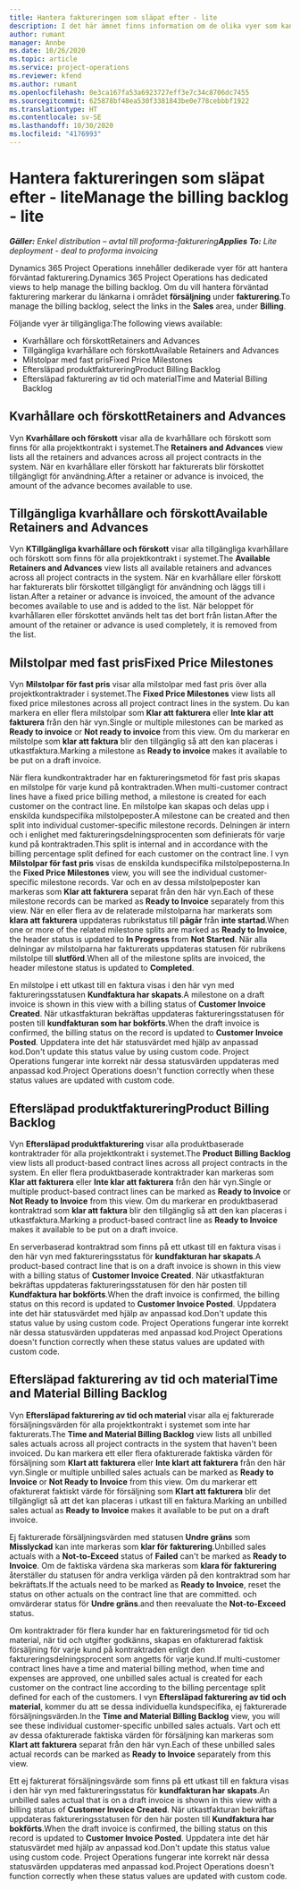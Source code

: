 ```yaml
---
title: Hantera faktureringen som släpat efter - lite
description: I det här ämnet finns information om de olika vyer som kan användas för att hantera förväntad fakturering.
author: rumant
manager: Annbe
ms.date: 10/26/2020
ms.topic: article
ms.service: project-operations
ms.reviewer: kfend
ms.author: rumant
ms.openlocfilehash: 0e3ca167fa53a6923727eff3e7c34c8706dc7455
ms.sourcegitcommit: 625878bf48ea530f3381843be0e778cebbbf1922
ms.translationtype: HT
ms.contentlocale: sv-SE
ms.lasthandoff: 10/30/2020
ms.locfileid: "4176993"
---
```

# <a name="manage-the-billing-backlog---lite"></a><span data-ttu-id="a2ce9-103">Hantera faktureringen som släpat efter - lite</span><span class="sxs-lookup"><span data-stu-id="a2ce9-103">Manage the billing backlog - lite</span></span>

<span data-ttu-id="a2ce9-104">_**Gäller:** Enkel distribution – avtal till proforma-fakturering_</span><span class="sxs-lookup"><span data-stu-id="a2ce9-104">_**Applies To:** Lite deployment - deal to proforma invoicing_</span></span>

<span data-ttu-id="a2ce9-105">Dynamics 365 Project Operations innehåller dedikerade vyer för att hantera förväntad fakturering.</span><span class="sxs-lookup"><span data-stu-id="a2ce9-105">Dynamics 365 Project Operations has dedicated views to help manage the billing backlog.</span></span> <span data-ttu-id="a2ce9-106">Om du vill hantera förväntad fakturering markerar du länkarna i området **försäljning** under **fakturering**.</span><span class="sxs-lookup"><span data-stu-id="a2ce9-106">To manage the billing backlog, select the links in the **Sales** area, under **Billing**.</span></span> 

<span data-ttu-id="a2ce9-107">Följande vyer är tillgängliga:</span><span class="sxs-lookup"><span data-stu-id="a2ce9-107">The following views available:</span></span>

- <span data-ttu-id="a2ce9-108">Kvarhållare och förskott</span><span class="sxs-lookup"><span data-stu-id="a2ce9-108">Retainers and Advances</span></span>
- <span data-ttu-id="a2ce9-109">Tillgängliga kvarhållare och förskott</span><span class="sxs-lookup"><span data-stu-id="a2ce9-109">Available Retainers and Advances</span></span>
- <span data-ttu-id="a2ce9-110">Milstolpar med fast pris</span><span class="sxs-lookup"><span data-stu-id="a2ce9-110">Fixed Price Milestones</span></span>
- <span data-ttu-id="a2ce9-111">Eftersläpad produktfakturering</span><span class="sxs-lookup"><span data-stu-id="a2ce9-111">Product Billing Backlog</span></span>
- <span data-ttu-id="a2ce9-112">Eftersläpad fakturering av tid och material</span><span class="sxs-lookup"><span data-stu-id="a2ce9-112">Time and Material Billing Backlog</span></span>

## <a name="retainers-and-advances"></a><span data-ttu-id="a2ce9-113">Kvarhållare och förskott</span><span class="sxs-lookup"><span data-stu-id="a2ce9-113">Retainers and Advances</span></span>

<span data-ttu-id="a2ce9-114">Vyn **Kvarhållare och förskott** visar alla de kvarhållare och förskott som finns för alla projektkontrakt i systemet.</span><span class="sxs-lookup"><span data-stu-id="a2ce9-114">The **Retainers and Advances** view lists all the retainers and advances across all project contracts in the system.</span></span> <span data-ttu-id="a2ce9-115">När en kvarhållare eller förskott har fakturerats blir förskottet tillgängligt för användning.</span><span class="sxs-lookup"><span data-stu-id="a2ce9-115">After a retainer or advance is invoiced, the amount of the advance becomes available to use.</span></span>

## <a name="available-retainers-and-advances"></a><span data-ttu-id="a2ce9-116">Tillgängliga kvarhållare och förskott</span><span class="sxs-lookup"><span data-stu-id="a2ce9-116">Available Retainers and Advances</span></span>

<span data-ttu-id="a2ce9-117">Vyn **KTillgängliga kvarhållare och förskott** visar alla tillgängliga kvarhållare och förskott som finns för alla projektkontrakt i systemet.</span><span class="sxs-lookup"><span data-stu-id="a2ce9-117">The **Available Retainers and Advances** view lists all available retainers and advances across all project contracts in the system.</span></span> <span data-ttu-id="a2ce9-118">När en kvarhållare eller förskott har fakturerats blir förskottet tillgängligt för användning och läggs till i listan.</span><span class="sxs-lookup"><span data-stu-id="a2ce9-118">After a retainer or advance is invoiced, the amount of the advance becomes available to use and is added to the list.</span></span> <span data-ttu-id="a2ce9-119">När beloppet för kvarhållaren eller förskottet används helt tas det bort från listan.</span><span class="sxs-lookup"><span data-stu-id="a2ce9-119">After the amount of the retainer or advance is used completely, it is removed from the list.</span></span>

## <a name="fixed-price-milestones"></a><span data-ttu-id="a2ce9-120">Milstolpar med fast pris</span><span class="sxs-lookup"><span data-stu-id="a2ce9-120">Fixed Price Milestones</span></span>

<span data-ttu-id="a2ce9-121">Vyn **Milstolpar för fast pris** visar alla milstolpar med fast pris över alla projektkontraktrader i systemet.</span><span class="sxs-lookup"><span data-stu-id="a2ce9-121">The **Fixed Price Milestones** view lists all fixed price milestones across all project contract lines in the system.</span></span> <span data-ttu-id="a2ce9-122">Du kan markera en eller flera milstolpar som **Klar att fakturera** eller **Inte klar att fakturera** från den här vyn.</span><span class="sxs-lookup"><span data-stu-id="a2ce9-122">Single or multiple milestones can be marked as **Ready to invoice** or **Not ready to invoice** from this view.</span></span> <span data-ttu-id="a2ce9-123">Om du markerar en milstolpe som **klar att faktura** blir den tillgänglig så att den kan placeras i utkastfaktura.</span><span class="sxs-lookup"><span data-stu-id="a2ce9-123">Marking a milestone as **Ready to invoice** makes it available to be put on a draft invoice.</span></span>

<span data-ttu-id="a2ce9-124">När flera kundkontraktrader har en faktureringsmetod för fast pris skapas en milstolpe för varje kund på kontraktraden.</span><span class="sxs-lookup"><span data-stu-id="a2ce9-124">When multi-customer contract lines have a fixed price billing method, a milestone is created for each customer on the contract line.</span></span> <span data-ttu-id="a2ce9-125">En milstolpe kan skapas och delas upp i enskilda kundspecifika milstolpeposter.</span><span class="sxs-lookup"><span data-stu-id="a2ce9-125">A milestone can be created and then split into individual customer-specific milestone records.</span></span> <span data-ttu-id="a2ce9-126">Delningen är intern och i enlighet med faktureringsdelningsprocenten som definierats för varje kund på kontraktraden.</span><span class="sxs-lookup"><span data-stu-id="a2ce9-126">This split is internal and in accordance with the billing percentage split defined for each customer on the contract line.</span></span> <span data-ttu-id="a2ce9-127">I vyn **Milstolpar för fast pris** visas de enskilda kundspecifika milstolpeposterna.</span><span class="sxs-lookup"><span data-stu-id="a2ce9-127">In the **Fixed Price Milestones** view, you will see the individual customer-specific milestone records.</span></span> <span data-ttu-id="a2ce9-128">Var och en av dessa milstolpeposter kan markeras som **Klar att fakturera** separat från den här vyn.</span><span class="sxs-lookup"><span data-stu-id="a2ce9-128">Each of these milestone records can be marked as **Ready to Invoice** separately from this view.</span></span> <span data-ttu-id="a2ce9-129">När en eller flera av de relaterade milstolparna har markerats som **klara att fakturera** uppdateras rubrikstatus till **pågår** från **inte startad**.</span><span class="sxs-lookup"><span data-stu-id="a2ce9-129">When one or more of the related milestone splits are marked as **Ready to Invoice**, the header status is updated to **In Progress** from **Not Started**.</span></span> <span data-ttu-id="a2ce9-130">När alla delningar av milstolparna har fakturerats uppdateras statusen för rubrikens milstolpe till **slutförd**.</span><span class="sxs-lookup"><span data-stu-id="a2ce9-130">When all of the milestone splits are invoiced, the header milestone status is updated to **Completed**.</span></span>

<span data-ttu-id="a2ce9-131">En milstolpe i ett utkast till en faktura visas i den här vyn med faktureringsstatusen **Kundfaktura har skapats**.</span><span class="sxs-lookup"><span data-stu-id="a2ce9-131">A milestone on a draft invoice is shown in this view with a billing status of **Customer Invoice Created**.</span></span> <span data-ttu-id="a2ce9-132">När utkastfakturan bekräftas uppdateras faktureringsstatusen för posten till **kundfakturan som har bokförts**.</span><span class="sxs-lookup"><span data-stu-id="a2ce9-132">When the draft invoice is confirmed, the billing status on the record is updated to **Customer Invoice Posted**.</span></span> <span data-ttu-id="a2ce9-133">Uppdatera inte det här statusvärdet med hjälp av anpassad kod.</span><span class="sxs-lookup"><span data-stu-id="a2ce9-133">Don't update this status value by using custom code.</span></span> <span data-ttu-id="a2ce9-134">Project Operations fungerar inte korrekt när dessa statusvärden uppdateras med anpassad kod.</span><span class="sxs-lookup"><span data-stu-id="a2ce9-134">Project Operations doesn't function correctly when these status values are updated with custom code.</span></span>

## <a name="product-billing-backlog"></a><span data-ttu-id="a2ce9-135">Eftersläpad produktfakturering</span><span class="sxs-lookup"><span data-stu-id="a2ce9-135">Product Billing Backlog</span></span>

<span data-ttu-id="a2ce9-136">Vyn **Eftersläpad produktfakturering** visar alla produktbaserade kontraktrader för alla projektkontrakt i systemet.</span><span class="sxs-lookup"><span data-stu-id="a2ce9-136">The **Product Billing Backlog** view lists all product-based contract lines across all project contracts in the system.</span></span> <span data-ttu-id="a2ce9-137">En eller flera produktbaserade kontraktrader kan markeras som **Klar att fakturera** eller **Inte klar att fakturera** från den här vyn.</span><span class="sxs-lookup"><span data-stu-id="a2ce9-137">Single or multiple product-based contract lines can be marked as **Ready to Invoice** or **Not Ready to Invoice** from this view.</span></span> <span data-ttu-id="a2ce9-138">Om du markerar en produktbaserad kontraktrad som **klar att faktura** blir den tillgänglig så att den kan placeras i utkastfaktura.</span><span class="sxs-lookup"><span data-stu-id="a2ce9-138">Marking a product-based contract line as **Ready to Invoice** makes it available to be put on a draft invoice.</span></span>

<span data-ttu-id="a2ce9-139">En serverbaserad kontraktrad som finns på ett utkast till en faktura visas i den här vyn med faktureringsstatus för **kundfakturan har skapats**.</span><span class="sxs-lookup"><span data-stu-id="a2ce9-139">A product-based contract line that is on a draft invoice is shown in this view with a billing status of **Customer Invoice Created**.</span></span> <span data-ttu-id="a2ce9-140">När utkastfakturan bekräftas uppdateras faktureringsstatusen för den här posten till **Kundfaktura har bokförts**.</span><span class="sxs-lookup"><span data-stu-id="a2ce9-140">When the draft invoice is confirmed, the billing status on this record is updated to **Customer Invoice Posted**.</span></span> <span data-ttu-id="a2ce9-141">Uppdatera inte det här statusvärdet med hjälp av anpassad kod.</span><span class="sxs-lookup"><span data-stu-id="a2ce9-141">Don't update this status value by using custom code.</span></span> <span data-ttu-id="a2ce9-142">Project Operations fungerar inte korrekt när dessa statusvärden uppdateras med anpassad kod.</span><span class="sxs-lookup"><span data-stu-id="a2ce9-142">Project Operations doesn't function correctly when these status values are updated with custom code.</span></span>

## <a name="time-and-material-billing-backlog"></a><span data-ttu-id="a2ce9-143">Eftersläpad fakturering av tid och material</span><span class="sxs-lookup"><span data-stu-id="a2ce9-143">Time and Material Billing Backlog</span></span>

<span data-ttu-id="a2ce9-144">Vyn **Eftersläpad fakturering av tid och material** visar alla ej fakturerade försäljningsvärden för alla projektkontrakt i systemet som inte har fakturerats.</span><span class="sxs-lookup"><span data-stu-id="a2ce9-144">The **Time and Material Billing Backlog** view lists all unbilled sales actuals across all project contracts in the system that haven't been invoiced.</span></span> <span data-ttu-id="a2ce9-145">Du kan markera ett eller flera ofakturerade faktiska värden för försäljning som **Klart att fakturera** eller **Inte klart att fakturera** från den här vyn.</span><span class="sxs-lookup"><span data-stu-id="a2ce9-145">Single or multiple unbilled sales actuals can be marked as **Ready to Invoice** or **Not Ready to Invoice** from this view.</span></span> <span data-ttu-id="a2ce9-146">Om du markerar ett ofakturerat faktiskt värde för försäljning som **Klart att fakturera** blir det tillgängligt så att det kan placeras i utkast till en faktura.</span><span class="sxs-lookup"><span data-stu-id="a2ce9-146">Marking an unbilled sales actual as **Ready to Invoice** makes it available to be put on a draft invoice.</span></span>

<span data-ttu-id="a2ce9-147">Ej fakturerade försäljningsvärden med statusen **Undre gräns** som **Misslyckad** kan inte markeras som **klar för fakturering**.</span><span class="sxs-lookup"><span data-stu-id="a2ce9-147">Unbilled sales actuals with a **Not-to-Exceed** status of **Failed** can't be marked as **Ready to Invoice**.</span></span> <span data-ttu-id="a2ce9-148">Om de faktiska värdena ska markeras som **klara för fakturering** återställer du statusen för andra verkliga värden på den kontraktrad som har bekräftats.</span><span class="sxs-lookup"><span data-stu-id="a2ce9-148">If the actuals need to be marked as **Ready to Invoice**, reset the status on other actuals on the contract line that are committed.</span></span> <span data-ttu-id="a2ce9-149">och omvärderar status för **Undre gräns**.</span><span class="sxs-lookup"><span data-stu-id="a2ce9-149">and then reevaluate the **Not-to-Exceed** status.</span></span>

<span data-ttu-id="a2ce9-150">Om kontraktrader för flera kunder har en faktureringsmetod för tid och material, när tid och utgifter godkänns, skapas en ofakturerad faktisk försäljning för varje kund på kontraktraden enligt den faktureringsdelningsprocent som angetts för varje kund.</span><span class="sxs-lookup"><span data-stu-id="a2ce9-150">If multi-customer contract lines have a time and material billing method, when time and expenses are approved, one unbilled sales actual is created for each customer on the contract line according to the billing percentage split defined for each of the customers.</span></span> <span data-ttu-id="a2ce9-151">I vyn **Eftersläpad fakturering av tid och material**, kommer du att se dessa individuella kundspecifika, ej fakturerade försäljningsvärden.</span><span class="sxs-lookup"><span data-stu-id="a2ce9-151">In the **Time and Material Billing Backlog** view, you will see these individual customer-specific unbilled sales actuals.</span></span> <span data-ttu-id="a2ce9-152">Vart och ett av dessa ofakturerade faktiska värden för försäljning kan markeras som **Klart att fakturera** separat från den här vyn.</span><span class="sxs-lookup"><span data-stu-id="a2ce9-152">Each of these unbilled sales actual records can be marked as **Ready to Invoice** separately from this view.</span></span>

<span data-ttu-id="a2ce9-153">Ett ej fakturerat försäljningsvärde som finns på ett utkast till en faktura visas i den här vyn med faktureringsstatus för **kundfakturan har skapats**.</span><span class="sxs-lookup"><span data-stu-id="a2ce9-153">An unbilled sales actual that is on a draft invoice is shown in this view with a billing status of **Customer Invoice Created**.</span></span> <span data-ttu-id="a2ce9-154">När utkastfakturan bekräftas uppdateras faktureringsstatusen för den här posten till **Kundfaktura har bokförts**.</span><span class="sxs-lookup"><span data-stu-id="a2ce9-154">When the draft invoice is confirmed, the billing status on this record is updated to **Customer Invoice Posted**.</span></span> <span data-ttu-id="a2ce9-155">Uppdatera inte det här statusvärdet med hjälp av anpassad kod.</span><span class="sxs-lookup"><span data-stu-id="a2ce9-155">Don't update this status value using custom code.</span></span> <span data-ttu-id="a2ce9-156">Project Operations fungerar inte korrekt när dessa statusvärden uppdateras med anpassad kod.</span><span class="sxs-lookup"><span data-stu-id="a2ce9-156">Project Operations doesn't function correctly when these status values are updated with custom code.</span></span>
